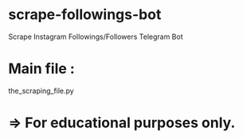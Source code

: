 # scrape-followings-bot
Scrape Instagram Followings/Followers Telegram Bot
# Main file :
the_scraping_file.py
# => For educational purposes only.
